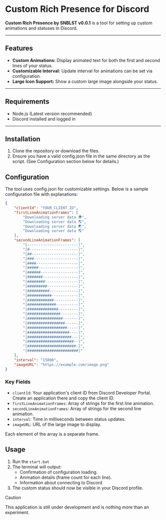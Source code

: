 # Custom Rich Presence for Discord

**Custom Rich Presence by SNBLST v0.0.1** is a tool for setting up custom animations and statuses in Discord.

---

## Features

- **Custom Animations:** Display animated text for both the first and second lines of your status.
- **Customizable Interval:** Update interval for animations can be set via configuration.
- **Large Icon Support:** Show a custom large image alongside your status.

---

## Requirements

- Node.js (Latest version recommended)
- Discord installed and logged in

---

## Installation

1. Clone the repository or download the files.
2. Ensure you have a valid config.json file in the same directory as the script. (See Configuration section below for details.)

## Configuration

The tool uses config.json for customizable settings. Below is a sample configuration file with explanations:

```json
{
    "clientId": "YOUR_CLIENT_ID",
    "firstLineAnimationFrames": [
        "Downloading server data 🌍",
        "Downloading server data 🌎",
        "Downloading server data 🌏",
        "Downloading server data 🌎"
    ],
    "secondLineAnimationFrames": [
        "[-----------------------]",
        "[#----------------------]",
        "[##---------------------]",
        "[###--------------------]",
        "[####-------------------]",
        "[#####------------------]",
        "[######-----------------]",
        "[#######----------------]",
        "[########---------------]",
        "[#########--------------]",
        "[##########-------------]",
        "[###########------------]",
        "[############-----------]",
        "[#############----------]",
        "[##############---------]",
        "[###############--------]",
        "[################-------]",
        "[#################------]",
        "[##################-----]",
        "[###################----]",
        "[####################---]",
        "[#####################--]",
        "[######################-]",
        "[#######################]"
    ],
    "interval": "15000",
    "imageURL": "https://example.com/image.png"
}
```

### Key Fields

- `clientId`: Your application's client ID from Discord Developer Portal. Create an application there and copy the client ID.
- `firstLineAnimationFrames`: Array of strings for the first line animation. 
- `secondLineAnimationFrames`: Array of strings for the second line animation.
- `interval`: Time in milliseconds between status updates.
- `imageURL`: URL of the large image to display.

Each element of the array is a separate frame.

## Usage

1. Run the `start.bat`
2. The terminal will output:
    - Confirmation of configuration loading.
    - Animation details (frame count for each line).
    - Information about connecting to Discord
3. The custom status should now be visible in your Discord profile.

> [!CAUTION]
> This application is still under development and is nothing more than an experiment.